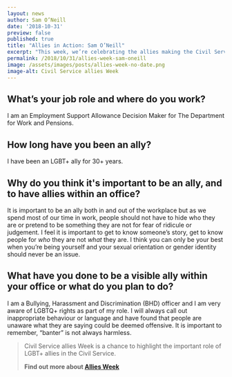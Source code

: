 ```yaml
---
layout: news
author: Sam O’Neill
date: '2018-10-31'
preview: false
published: true
title: "Allies in Action: Sam O’Neill"
excerpt: "This week, we’re celebrating the allies making the Civil Service a great place to work for LGBT+ people. Sam works for the Department of Work and Pensions. Here, Sam shares their thoughts on being an ally."
permalink: /2018/10/31/allies-week-sam-oneill
image: /assets/images/posts/allies-week-no-date.png
image-alt: Civil Service allies Week
---
```


## What’s your job role and where do you work? 

I am an Employment Support Allowance Decision Maker for The Department for Work and Pensions.
 
## How long have you been an ally?  

I have been an LGBT+ ally for 30+ years.

## Why do you think it's important to be an ally, and to have allies within an office?  

It is important to be an ally both in and out of the workplace but as we spend most of our time in work, people should not have to hide who they are or pretend to be something they are not for fear of ridicule or judgement.  I feel it is important to get to know someone’s story, get to know people for *who* they are not *what* they are. I think you can only be your best when you’re being yourself and your sexual orientation or gender identity should never be an issue. 

## What have you done to be a visible ally within your office or what do you plan to do? 

I am a Bullying, Harassment and Discrimination (BHD) officer and I am very aware of LGBTQ+ rights as part of my role.  I will always call out inappropriate behaviour or language and have found that people are unaware what they are saying could be deemed offensive. It is important to remember, “banter” is not always harmless. 

> Civil Service allies Week is a chance to highlight the important role of LGBT+ allies in the Civil Service. 
>
> **Find out more about [Allies Week](/allies-week)**